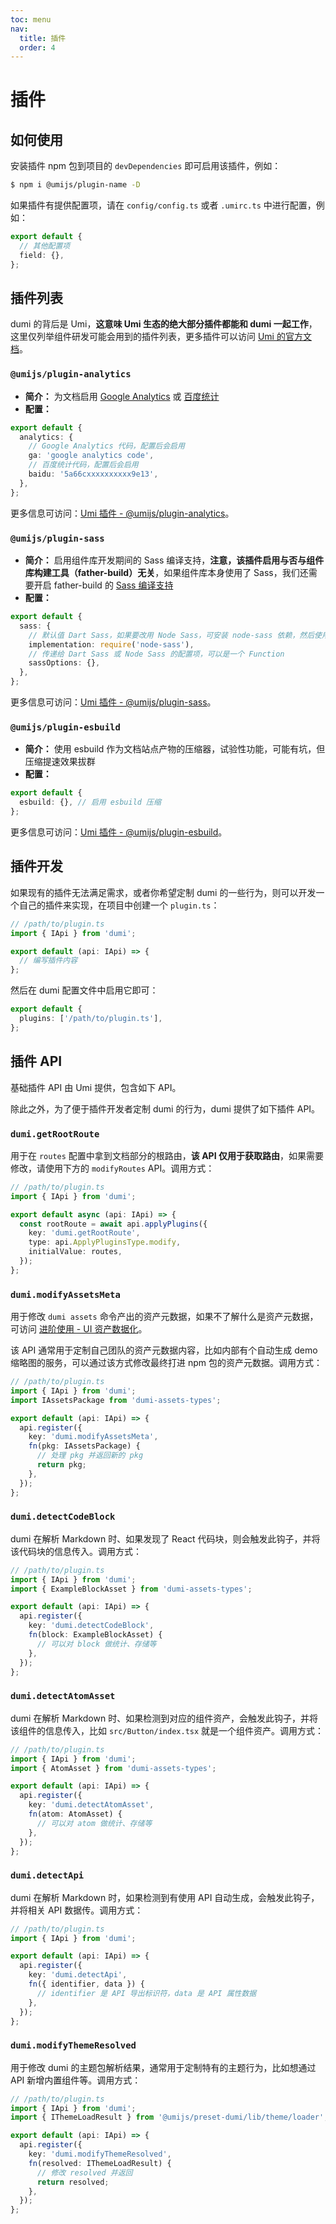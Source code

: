 ```yaml
---
toc: menu
nav:
  title: 插件
  order: 4
---
```


# 插件

## 如何使用

安装插件 npm 包到项目的 `devDependencies` 即可启用该插件，例如：

```bash
$ npm i @umijs/plugin-name -D
```

如果插件有提供配置项，请在 `config/config.ts` 或者 `.umirc.ts` 中进行配置，例如：

```ts
export default {
  // 其他配置项
  field: {},
};
```

## 插件列表

dumi 的背后是 Umi，**这意味 Umi 生态的绝大部分插件都能和 dumi 一起工作**，这里仅列举组件研发可能会用到的插件列表，更多插件可以访问 [Umi 的官方文档](https://umijs.org/plugins/plugin-access)。

### `@umijs/plugin-analytics`

- **简介：** 为文档启用 [Google Analytics](https://analytics.google.com/analytics/web) 或 [百度统计](https://tongji.baidu.com)
- **配置：**

```ts
export default {
  analytics: {
    // Google Analytics 代码，配置后会启用
    ga: 'google analytics code',
    // 百度统计代码，配置后会启用
    baidu: '5a66cxxxxxxxxxx9e13',
  },
};
```

更多信息可访问：[Umi 插件 - @umijs/plugin-analytics](https://umijs.org/zh-CN/plugins/plugin-analytics)。

### `@umijs/plugin-sass`

- **简介：** 启用组件库开发期间的 Sass 编译支持，**注意，该插件启用与否与组件库构建工具（father-build）无关**，如果组件库本身使用了 Sass，我们还需要开启 father-build 的 [Sass 编译支持](https://github.com/umijs/father#sassinrollupmode)
- **配置：**

```ts
export default {
  sass: {
    // 默认值 Dart Sass，如果要改用 Node Sass，可安装 node-sass 依赖，然后使用该配置项
    implementation: require('node-sass'),
    // 传递给 Dart Sass 或 Node Sass 的配置项，可以是一个 Function
    sassOptions: {},
  },
};
```

更多信息可访问：[Umi 插件 - @umijs/plugin-sass](https://umijs.org/zh-CN/plugins/plugin-sass)。

### `@umijs/plugin-esbuild`

- **简介：** 使用 esbuild 作为文档站点产物的压缩器，试验性功能，可能有坑，但压缩提速效果拔群
- **配置：**

```ts
export default {
  esbuild: {}, // 启用 esbuild 压缩
};
```

更多信息可访问：[Umi 插件 - @umijs/plugin-esbuild](https://umijs.org/zh-CN/plugins/plugin-esbuild)。

## 插件开发

如果现有的插件无法满足需求，或者你希望定制 dumi 的一些行为，则可以开发一个自己的插件来实现，在项目中创建一个 `plugin.ts`：

```ts
// /path/to/plugin.ts
import { IApi } from 'dumi';

export default (api: IApi) => {
  // 编写插件内容
};
```

然后在 dumi 配置文件中启用它即可：

```ts
export default {
  plugins: ['/path/to/plugin.ts'],
};
```

## 插件 API

基础插件 API 由 Umi 提供，包含如下 API。

<!-- Umi 插件内容嵌入占位，目前 Umi 插件文档只有中文，比较尴尬 -->

除此之外，为了便于插件开发者定制 dumi 的行为，dumi 提供了如下插件 API。

### `dumi.getRootRoute`

用于在 `routes` 配置中拿到文档部分的根路由，**该 API 仅用于获取路由**，如果需要修改，请使用下方的 `modifyRoutes` API。调用方式：

```ts
// /path/to/plugin.ts
import { IApi } from 'dumi';

export default async (api: IApi) => {
  const rootRoute = await api.applyPlugins({
    key: 'dumi.getRootRoute',
    type: api.ApplyPluginsType.modify,
    initialValue: routes,
  });
};
```

### `dumi.modifyAssetsMeta`

用于修改 `dumi assets` 命令产出的资产元数据，如果不了解什么是资产元数据，可访问 [进阶使用 - UI 资产数据化](/zh-CN/guide/advanced#ui-资产数据化)。

该 API 通常用于定制自己团队的资产元数据内容，比如内部有个自动生成 demo 缩略图的服务，可以通过该方式修改最终打进 npm 包的资产元数据。调用方式：

```ts
// /path/to/plugin.ts
import { IApi } from 'dumi';
import IAssetsPackage from 'dumi-assets-types';

export default (api: IApi) => {
  api.register({
    key: 'dumi.modifyAssetsMeta',
    fn(pkg: IAssetsPackage) {
      // 处理 pkg 并返回新的 pkg
      return pkg;
    },
  });
};
```

### `dumi.detectCodeBlock`

dumi 在解析 Markdown 时、如果发现了 React 代码块，则会触发此钩子，并将该代码块的信息传入。调用方式：

```ts
// /path/to/plugin.ts
import { IApi } from 'dumi';
import { ExampleBlockAsset } from 'dumi-assets-types';

export default (api: IApi) => {
  api.register({
    key: 'dumi.detectCodeBlock',
    fn(block: ExampleBlockAsset) {
      // 可以对 block 做统计、存储等
    },
  });
};
```

### `dumi.detectAtomAsset`

dumi 在解析 Markdown 时、如果检测到对应的组件资产，会触发此钩子，并将该组件的信息传入，比如 `src/Button/index.tsx` 就是一个组件资产。调用方式：

```ts
// /path/to/plugin.ts
import { IApi } from 'dumi';
import { AtomAsset } from 'dumi-assets-types';

export default (api: IApi) => {
  api.register({
    key: 'dumi.detectAtomAsset',
    fn(atom: AtomAsset) {
      // 可以对 atom 做统计、存储等
    },
  });
};
```

### `dumi.detectApi`

dumi 在解析 Markdown 时，如果检测到有使用 API 自动生成，会触发此钩子，并将相关 API 数据传。调用方式：

```ts
// /path/to/plugin.ts
import { IApi } from 'dumi';

export default (api: IApi) => {
  api.register({
    key: 'dumi.detectApi',
    fn({ identifier, data }) {
      // identifier 是 API 导出标识符，data 是 API 属性数据
    },
  });
};
```

### `dumi.modifyThemeResolved`

用于修改 dumi 的主题包解析结果，通常用于定制特有的主题行为，比如想通过 API 新增内置组件等。调用方式：

```ts
// /path/to/plugin.ts
import { IApi } from 'dumi';
import { IThemeLoadResult } from '@umijs/preset-dumi/lib/theme/loader';

export default (api: IApi) => {
  api.register({
    key: 'dumi.modifyThemeResolved',
    fn(resolved: IThemeLoadResult) {
      // 修改 resolved 并返回
      return resolved;
    },
  });
};
```
